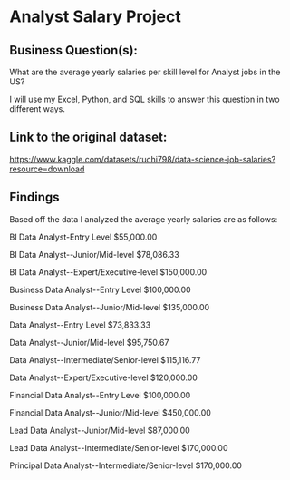 # Analyst Salary Project

## Business Question(s):

What are the average yearly salaries per skill level for Analyst jobs in the US?

I will use my Excel, Python, and SQL skills to answer this question in two different ways.

## Link to the original dataset:

https://www.kaggle.com/datasets/ruchi798/data-science-job-salaries?resource=download

## Findings

Based off the data I analyzed the average yearly salaries are as follows:

BI Data Analyst-Entry Level                         $55,000.00

BI Data Analyst--Junior/Mid-level                   $78,086.33

BI Data Analyst--Expert/Executive-level             $150,000.00

Business Data Analyst--Entry Level                  $100,000.00

Business Data Analyst--Junior/Mid-level             $135,000.00

Data Analyst--Entry Level                           $73,833.33

Data Analyst--Junior/Mid-level                      $95,750.67

Data Analyst--Intermediate/Senior-level             $115,116.77

Data Analyst--Expert/Executive-level                $120,000.00

Financial Data Analyst--Entry Level                 $100,000.00

Financial Data Analyst--Junior/Mid-level            $450,000.00

Lead Data Analyst--Junior/Mid-level                 $87,000.00

Lead Data Analyst--Intermediate/Senior-level        $170,000.00

Principal Data Analyst--Intermediate/Senior-level   $170,000.00


